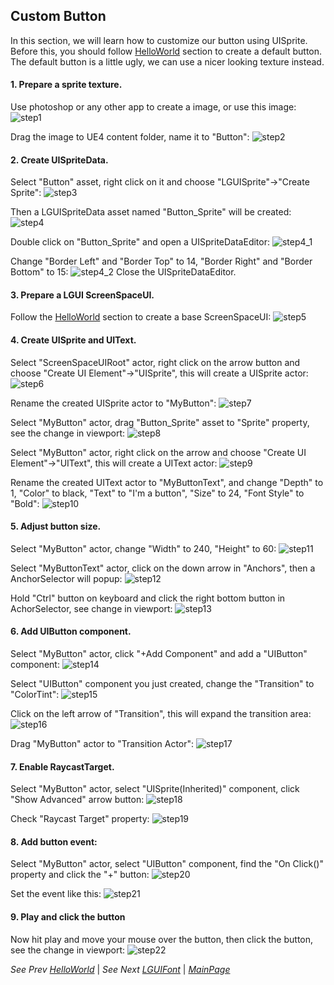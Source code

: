 ## Custom Button
In this section, we will learn how to customize our button using UISprite.
Before this, you should follow [HelloWorld](../HelloWorld/index.md) section to create a default button.
The default button is a little ugly, we can use a nicer looking texture instead. 

#### 1. Prepare a sprite texture.
Use photoshop or any other app to create a image, or use this image:
![step1](Button.png)

Drag the image to UE4 content folder, name it to "Button":
![step2](step2.png)

#### 2. Create UISpriteData.
Select "Button" asset, right click on it and choose "LGUISprite"->"Create Sprite":
![step3](step3.png)

Then a LGUISpriteData asset named "Button_Sprite" will be created:
![step4](step4.png)

Double click on "Button_Sprite" and open a UISpriteDataEditor:
![step4_1](step4_1.png)

Change "Border Left" and "Border Top" to 14, "Border Right" and "Border Bottom" to 15:
![step4_2](step4_2.png)
Close the UISpriteDataEditor.

#### 3. Prepare a LGUI ScreenSpaceUI.
Follow the [HelloWorld](../HelloWorld/index.md) section to create a base ScreenSpaceUI:
![step5](step5.png)

#### 4. Create UISprite and UIText.
Select "ScreenSpaceUIRoot" actor, right click on the arrow button and choose "Create UI Element"->"UISprite", this will create a UISprite actor:
![step6](step6.png)

Rename the created UISprite actor to "MyButton":
![step7](step7.png)

Select "MyButton" actor, drag "Button_Sprite" asset to "Sprite" property, see the change in viewport:
![step8](step8.png)

Select "MyButton" actor, right click on the arrow and choose "Create UI Element"->"UIText", this will create a UIText actor:
![step9](step9.png)

Rename the created UIText actor to "MyButtonText", and change "Depth" to 1, "Color" to black, "Text" to "I'm a button", "Size" to 24, "Font Style" to "Bold":
![step10](step10.png)

#### 5. Adjust button size.
Select "MyButton" actor, change "Width" to 240, "Height" to 60:
![step11](step11.png)

Select "MyButtonText" actor, click on the down arrow in "Anchors", then a AnchorSelector will popup:
![step12](step12.png)

Hold "Ctrl" button on keyboard and click the right bottom button in AchorSelector, see change in viewport:
![step13](step13.png)

#### 6. Add UIButton component.
Select "MyButton" actor, click "+Add Component" and add a "UIButton" component:
![step14](step14.png)

Select "UIButton" component you just created, change the "Transition" to "ColorTint":
![step15](step15.png)

Click on the left arrow of "Transition", this will expand the transition area:
![step16](step16.png)

Drag "MyButton" actor to "Transition Actor":
![step17](step17.png)

#### 7. Enable RaycastTarget.
Select "MyButton" actor, select "UISprite(Inherited)" component, click "Show Advanced" arrow button:
![step18](step18.png)

Check "Raycast Target" property:
![step19](step19.png)

#### 8. Add button event:
Select "MyButton" actor, select "UIButton" component, find the "On Click()" property and click the "+" button:
![step20](step20.png)

Set the event like this:
![step21](step21.png)

#### 9. Play and click the button
Now hit play and move your mouse over the button, then click the button, see the change in viewport:
![step22](step22.png)



*See Prev [HelloWorld](../HelloWorld/index.md)* | *See Next [LGUIFont](../Font/index.md)* | *[MainPage](../../index.md)*